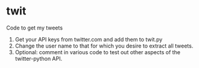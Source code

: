 # twit
Code to get my tweets

1. Get your API keys from twitter.com and add them to twit.py
2. Change the user name to that for which you desire to extract all tweets.
3. Optional: comment in various code to test out other aspects of the twitter-python API.
